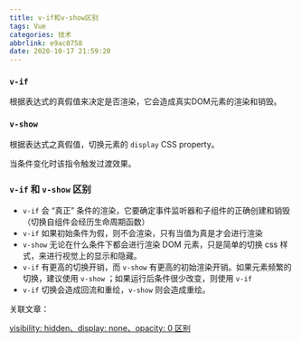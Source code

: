```yaml
---
title: v-if和v-show区别
tags: Vue
categories: 技术
abbrlink: e9ac0758
date: 2020-10-17 21:59:20
---
```




### `v-if`

根据表达式的真假值来决定是否渲染，它会造成真实DOM元素的渲染和销毁。



### `v-show`

根据表达式之真假值，切换元素的 `display` CSS property。

当条件变化时该指令触发过渡效果。



### `v-if` 和 `v-show` 区别

- `v-if` 会 “真正” 条件的渲染，它要确定事件监听器和子组件的正确创建和销毁（切换自组件会经历生命周期函数）
- `v-if` 如果初始条件为假，则不会渲染，只有当值为真是才会进行渲染
- `v-show` 无论在什么条件下都会进行渲染 DOM 元素，只是简单的切换 css 样式，来进行视觉上的显示和隐藏。
- `v-if` 有更高的切换开销，而 `v-show` 有更高的初始渲染开销。如果元素频繁的切换，建议使用 `v-show` ；如果运行后条件很少改变，则使用 `v-if`
- `v-if` 切换会造成回流和重绘，`v-show` 则会造成重绘。



关联文章：

[visibility: hidden、display: none、opacity: 0 区别](https://popring.github.io/2020/10/16/css/visibility-hidden%E3%80%81display-none%E3%80%81opacity-0-%E5%8C%BA%E5%88%AB/)
